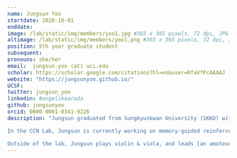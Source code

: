 ```yaml
---
name: Jungsun Yoo
startdate: 2020-10-01
enddate:
image: /lab/static/img/members/yoo1.jpg #365 x 365 pixels, 72 dpi, JPG
altimage: /lab/static/img/members/yoo1.png #365 x 365 pixels, 72 dpi, JPG
position: 5th year graduate student
subsequent:
pronouns: she/her
email:  jungsun.yoo (at) uci.edu
scholar: https://scholar.google.com/citations?hl=en&user=RfaVfPcAAAAJ
website: "https://jungsunyoo.github.io/"
UCSF:
twitter: jungsun_yoo
linkedin: #angelikaarada
github: jungsunyoo
orcid: 0000-0001-8341-9226
description: "Jungsun graduated from Sungkyunkwan University (SKKU) with a Bachelor’s degree in Psychology and Philosophy. She obtained her M.Sc. degree in Social, Cognitive, and Affective Neuroscience from the Free University of Berlin, where she investigated the behavioral and neural interaction of domain-specific memory and value at the Heekeren Lab. She also worked as an AI researcher in the Computational Health Informatics Laboratory at the Asan Medical Center where she led research on explainable AI. 

In the CCN Lab, Jungsun is currently working on memory-guided reinforcement learning in humans, and in particular, how people and agents learn and employ various kinds of representations to plan.

Outside of the lab, Jungsun plays violin & viola, and leads [an amateur chamber orchestra](https://www.youtube.com/watch?v=Q1wf5hc6aMU)."
---
```

